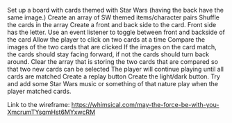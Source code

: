 Set up a board with cards themed with Star Wars (having the back have the same image.)
Create an array of SW themed items/character pairs
Shuffle the cards in the array
Create a front and back side to the card. Front side has the letter.
Use an event listener to toggle between front and backside of the card
Allow the player to click on two cards at a time
Compare the images of the two cards that are clicked
If the images on the card match, the cards should stay facing forward, if not the cards should turn back around.
Clear the array that is storing the two cards that are compared so that two new cards can be selected
The player will continue playing until all cards are matched
Create a replay button
Create the light/dark button.
Try and add some Star Wars music or something of that nature play when the player matched cards. 

Link to the wireframe:
https://whimsical.com/may-the-force-be-with-you-XmcrumTYsqmHst6MYxwcRM